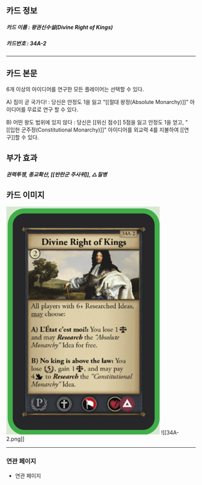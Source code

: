 ## 카드 정보
##### 카드 이름 : 왕권신수설(Divine Right of Kings)
##### 카드번호 : 34A-2
---
## 카드 본문

6개 이상의 아이디어를 연구한 모든 플레이어는 선택할 수 있다.

A) 짐이 곧 국가다! : 당신은 안정도 1을 잃고 "[[절대 왕정(Absolute Monarchy)]]" 아이디어를 무료로 연구 할 수 있다.

B) 어떤 왕도 법위에 있지 않다 : 당신은 [[위신 점수]] 5점을 잃고 안정도 1을 얻고, "[[입헌 군주정(Constitutional Monarchy)]]" 아이디어를 외교력 4를 지불하여 [[연구]]할 수 있다. 


## 부가 효과
##### 권력투쟁, 종교확산, [[반란군 주사위]], △질병

## 카드 이미지
<img src="\Assets\34A-2.png"/>
![[34A-2.png]]

--- 

### 연관 페이지
- 연관 페이지
